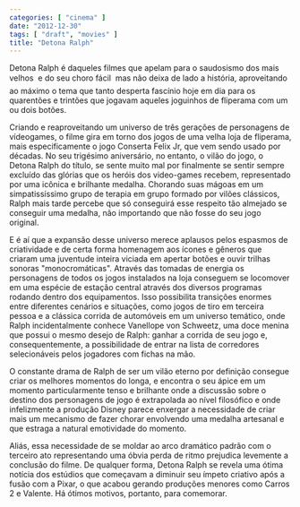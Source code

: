 ```yaml
---
categories: [ "cinema" ]
date: "2012-12-30"
tags: [ "draft", "movies" ]
title: "Detona Ralph"
---
```

Detona Ralph é daqueles filmes que apelam para o saudosismo dos mais
velhos  e do seu choro fácil  mas não deixa de lado a história,
aproveitando ao máximo o tema que tanto desperta fascínio hoje em
dia para os quarentões e trintões que jogavam aqueles joguinhos de
fliperama com um ou dois botões.

Criando e reaproveitando um universo de três gerações de personagens
de vídeogames, o filme gira em torno dos jogos de uma velha loja de
fliperama, mais especificamente o jogo Conserta Felix Jr, que vem sendo
usado por décadas. No seu trigésimo aniversário, no entanto, o vilão
do jogo, o Detona Ralph do título, se sente muito mal por finalmente
se sentir sempre excluído das glórias que os heróis dos video-games
recebem, representado por uma icônica e brilhante medalha. Chorando
suas mágoas em um simpatissíssimo grupo de terapia em grupo formado
por vilões clássicos, Ralph mais tarde percebe que só conseguirá
esse respeito tão almejado se conseguir uma medalha, não importando
que não fosse do seu jogo original.

E é aí que a expansão desse universo merece aplausos pelos espasmos
de criatividade e de certa forma homenagem aos ícones e gêneros
que criaram uma juventude inteira viciada em apertar botões e ouvir
trilhas sonoras "monocromáticas". Através das tomadas de energia os
personagens de todos os jogos instalados na loja conseguem se locomover
em uma espécie de estação central através dos diversos programas
rodando dentro dos equipamentos. Isso possibilita transições enormes
entre diferentes cenários e situações, como jogos de tiro em terceira
pessoa e a clássica corrida de automóveis em um universo temático,
onde Ralph incidentalmente conhece Vanellope von Schweetz, uma doce
menina que possui o mesmo desejo de Ralph: ganhar a corrida de seu jogo
e, consequentemente, a possibilidade de entrar na lista de corredores
selecionáveis pelos jogadores com fichas na mão.

O constante drama de Ralph de ser um vilão eterno por definição
consegue criar os melhores momentos do longa, e encontra o seu ápice em
um momento particularmente tenso e brilhante onde a discussão sobre o
destino dos personagens de jogo é extrapolada ao nível filosófico e
onde infelizmente a produção Disney parece enxergar a necessidade de
criar mais um mecanismo de fazer chorar envolvendo uma medalha artesanal
e que estraga a natural emotividade do momento.

Aliás, essa necessidade de se moldar ao arco dramático padrão com o
terceiro ato representando uma óbvia perda de ritmo prejudica levemente a
conclusão do filme. De qualquer forma, Detona Ralph se revela uma ótima
notícia dos estúdios que começavam a diminuir seu ímpeto criativo
após a fusão com a Pixar, o que acabou gerando produções menores
como Carros 2 e Valente. Há ótimos motivos, portanto, para comemorar.

